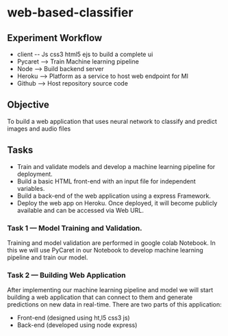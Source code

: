 # web-based-classifier

## Experiment Workflow
 - client -- Js css3 html5 ejs to build a complete ui
 - Pycaret --> Train Machine learning pipeline
 - Node -->  Build backend server
 - Heroku --> Platform as a service to host web endpoint for Ml
 - Github --> Host repository source code

 ## Objective
 To build a web application that uses neural network to classify and predict images and audio files

 ## Tasks
 - Train and validate models and develop a machine learning pipeline for deployment.
 - Build a basic HTML front-end with an input file for independent variables.
 - Build a back-end of the web application using a express Framework. 
 - Deploy the web app on Heroku. Once deployed, it will become publicly available and can be accessed via Web URL.

 ### Task 1 — Model Training and Validation.

 Training and model validation are performed in google colab Notebook. In this we will use PyCaret in our Notebook to develop machine learning pipeline and train our model.

 ### Task 2 — Building Web Application

After implementing our machine learning pipeline and model we will start building a web application that can connect to them and generate predictions on new data in real-time. There are two parts of this application:

 - Front-end (designed using ht,l5 css3 js)
 - Back-end (developed using node express)